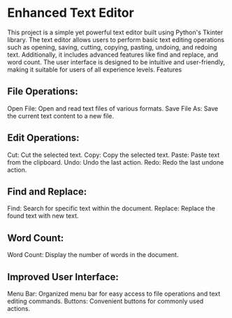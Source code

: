 # Enhanced Text Editor

This project is a simple yet powerful text editor built using Python's Tkinter library. The text editor allows users to perform basic text editing operations such as opening, saving, cutting, copying, pasting, undoing, and redoing text. Additionally, it includes advanced features like find and replace, and word count. The user interface is designed to be intuitive and user-friendly, making it suitable for users of all experience levels.
Features

## File Operations:

Open File: Open and read text files of various formats.
Save File As: Save the current text content to a new file.

## Edit Operations:

Cut: Cut the selected text.
Copy: Copy the selected text.
Paste: Paste text from the clipboard.
Undo: Undo the last action.
Redo: Redo the last undone action.

## Find and Replace:

Find: Search for specific text within the document.
Replace: Replace the found text with new text.

## Word Count:

Word Count: Display the number of words in the document.

## Improved User Interface:

Menu Bar: Organized menu bar for easy access to file operations and text editing commands.
Buttons: Convenient buttons for commonly used actions.
